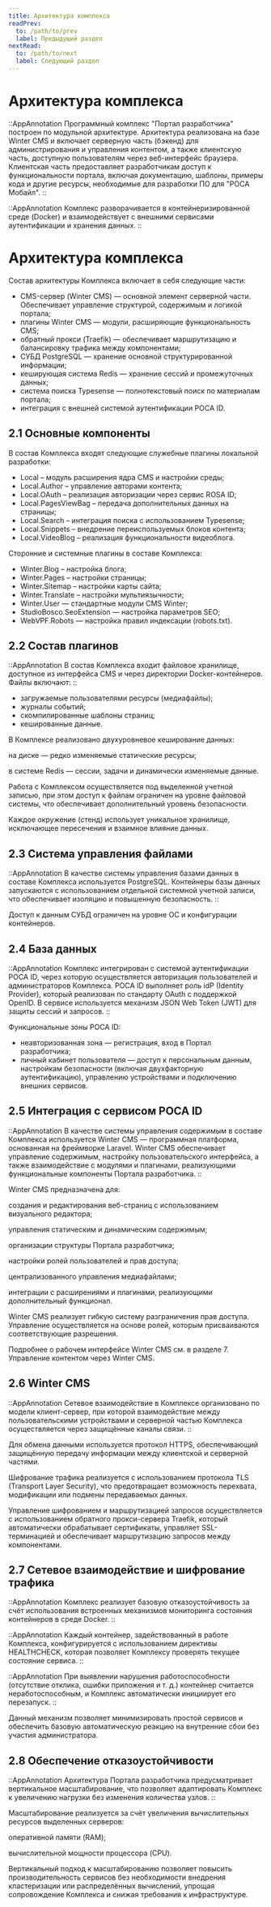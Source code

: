 ```yaml
---
title: Архитектура комплекса
readPrev:
  to: /path/to/prev
  label: Предыдущий раздел
nextRead:
  to: /path/to/next
  label: Следующий раздел
---
```


# Архитектура комплекса

::AppAnnotation
Программный комплекс "Портал разработчика" построен по модульной архитектуре. Архитектура реализована на базе Winter CMS и включает серверную часть (бэкенд) для администрирования и управления контентом, а также клиентскую часть, доступную пользователям через веб-интерфейс браузера. Клиентская часть предоставляет разработчикам доступ к функциональности портала, включая документацию, шаблоны, примеры кода и другие ресурсы, необходимые для разработки ПО для "РОСА Мобайл".
::

::AppAnnotation
Комплекс разворачивается в контейнеризированной среде (Docker) и взаимодействует с внешними сервисами аутентификации и хранения данных.
::

# Архитектура комплекса

Состав архитектуры Комплекса включает в себя следующие части:

- CMS-сервер (Winter CMS) — основной элемент серверной части. Обеспечивает управление структурой, содержимым и логикой портала;
- плагины Winter CMS — модули, расширяющие функциональность CMS;
- обратный прокси (Traefik) — обеспечивает маршрутизацию и балансировку трафика между компонентами;
- СУБД PostgreSQL — хранение основной структурированной информации;
- кеширующая система Redis — хранение сессий и промежуточных данных;
- система поиска Typesense — полнотекстовый поиск по материалам портала;
- интеграция с внешней системой аутентификации РОСА ID.

## 2.1 Основные компоненты

В состав Комплекса входят следующие служебные плагины локальной разработки:

- Local – модуль расширения ядра CMS и настройки среды;
- Local.Author – управление авторами контента;
- Local.OAuth – реализация авторизации через сервис ROSA ID;
- Local.PagesViewBag – передача дополнительных данных на страницы;
- Local.Search – интеграция поиска с использованием Typesense;
- Local.Snippets – внедрение переиспользуемых блоков контента;
- Local.VideoBlog – реализация функциональности видеоблога.

Сторонние и системные плагины в составе Комплекса:

- Winter.Blog – настройка блога;
- Winter.Pages – настройки страницы;
- Winter.Sitemap – настройки карты сайта;
- Winter.Translate – настройки мультиязычности;
- Winter.User — стандартные модули CMS Winter;
- StudioBosco.SeoExtension — настройка параметров SEO;
- WebVPF.Robots — настройка правил индексации (robots.txt).

## 2.2 Состав плагинов

::AppAnnotation
В состав Комплекса входит файловое хранилище, доступное из интерфейса CMS и через директории Docker-контейнеров. Файлы включают:
::

- загружаемые пользователями ресурсы (медиафайлы);
- журналы событий;
- скомпилированные шаблоны страниц;
- кешированные данные.

В Комплексе реализовано двухуровневое кеширование данных:

на диске — редко изменяемые статические ресурсы;

в системе Redis — сессии, задачи и динамически изменяемые данные.

Работа с Комплексом осуществляется под выделенной учетной записью, при этом доступ к файлам ограничен на уровне файловой системы, что обеспечивает дополнительный уровень безопасности.

Каждое окружение (стенд) использует уникальное хранилище, исключающее пересечения и взаимное влияние данных.

## 2.3 Система управления файлами

::AppAnnotation
В качестве системы управления базами данных в составе Комплекса используется PostgreSQL. Контейнеры базы данных запускаются с использованием отдельной системной учетной записи, что обеспечивает изоляцию и повышенную безопасность.
::

Доступ к данным СУБД ограничен на уровне ОС и конфигурации контейнеров.

## 2.4 База данных

::AppAnnotation
Комплекс интегрирован с системой аутентификации РОСА ID, через которую осуществляется авторизация пользователей и администраторов Комплекса. РОСА ID выполняет роль idP (Identity Provider), который реализован по стандарту OAuth с поддержкой OpenID. В сервисе используется механизм JSON Web Token (JWT) для защиты сессий и запросов.
::

Функциональные зоны РОСА ID:

- неавторизованная зона — регистрация, вход в Портал разработчика;
- личный кабинет пользователя — доступ к персональным данным, настройкам безопасности (включая двухфакторную аутентификацию), управлению устройствами и подключению внешних сервисов.

## 2.5 Интеграция с сервисом РОСА ID

::AppAnnotation
В качестве системы управления содержимым в составе Комплекса используется Winter CMS — программная платформа, основанная на фреймворке Laravel. Winter CMS обеспечивает управление содержимым, настройку пользовательского интерфейса, а также взаимодействие с модулями и плагинами, реализующими функциональные компоненты Портала разработчика.
::

Winter CMS предназначена для:

создания и редактирования веб-страниц с использованием визуального редактора;

управления статическим и динамическим содержимым;

организации структуры Портала разработчика;

настройки ролей пользователей и прав доступа;

централизованного управления медиафайлами;

интеграции с расширениями и плагинами, реализующими дополнительный функционал.

Winter CMS реализует гибкую систему разграничения прав доступа. Управление осуществляется на основе ролей, которым присваиваются соответствующие разрешения.

Подробнее о рабочем интерфейсе Winter CMS см. в разделе 7. Управление контентом через Winter CMS.

## 2.6 Winter CMS

::AppAnnotation
Сетевое взаимодействие в Комплексе организовано по модели клиент-сервер, при которой взаимодействие между пользовательскими устройствами и серверной частью Комплекса осуществляется через защищённые каналы связи.
::

Для обмена данными используется протокол HTTPS, обеспечивающий защищённую передачу информации между клиентской и серверной частями.

Шифрование трафика реализуется с использованием протокола TLS (Transport Layer Security), что предотвращает возможность перехвата, модификации или подмены передаваемых данных.

Управление шифрованием и маршрутизацией запросов осуществляется с использованием обратного прокси-сервера Traefik, который автоматически обрабатывает сертификаты, управляет SSL-терминацией и обеспечивает маршрутизацию запросов между компонентами.

## 2.7 Сетевое взаимодействие и шифрование трафика

::AppAnnotation
Комплекс реализует базовую отказоустойчивость за счёт использования встроенных механизмов мониторинга состояния контейнеров в среде Docker.
::

::AppAnnotation
Каждый контейнер, задействованный в работе Комплекса, конфигурируется с использованием директивы HEALTHCHECK, которая позволяет Комплексу проверять текущее состояние сервиса.
::

::AppAnnotation
При выявлении нарушения работоспособности (отсутствие отклика, ошибки приложения и т. д.) контейнер считается неработоспособным, и Комплекс автоматически инициирует его перезапуск.
::

Данный механизм позволяет минимизировать простой сервисов и обеспечить базовую автоматическую реакцию на внутренние сбои без участия администратора.

## 2.8 Обеспечение отказоустойчивости

::AppAnnotation
Архитектура Портала разработчика предусматривает вертикальное масштабирование, что позволяет адаптировать Комплекс к увеличению нагрузки без изменения количества узлов.
::

Масштабирование реализуется за счёт увеличения вычислительных ресурсов выделенных серверов:

оперативной памяти (RAM);

вычислительной мощности процессора (CPU).

Вертикальный подход к масштабированию позволяет повысить производительность сервисов без необходимости внедрения кластеризации или распределённых вычислений, упрощая сопровождение Комплекса и снижая требования к инфраструктуре.